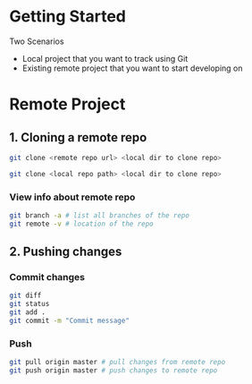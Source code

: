 # Getting Started

Two Scenarios
* Local project that you want to track using Git
* Existing remote project that you want to start developing on

# Remote Project

## 1. Cloning a remote repo

```bash
git clone <remote repo url> <local dir to clone repo>

git clone <local repo path> <local dir to clone repo>
```

### View info about remote repo

```bash
git branch -a # list all branches of the repo
git remote -v # location of the repo
```

## 2. Pushing changes

### Commit changes
```bash
git diff
git status
git add .
git commit -m "Commit message"
```

### Push
```bash
git pull origin master # pull changes from remote repo
git push origin master # push changes to remote repo
```